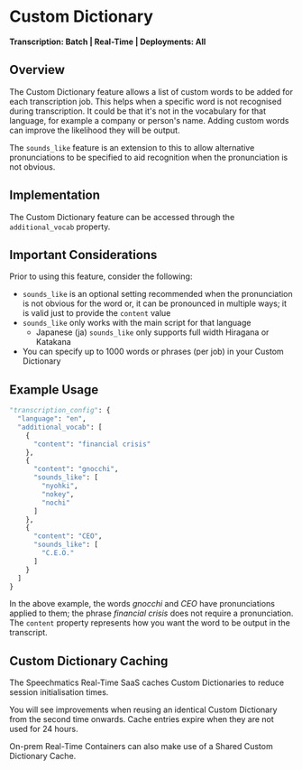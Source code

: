 # Custom Dictionary

**Transcription: Batch | Real-Time | Deployments: All**

## Overview

The Custom Dictionary feature allows a list of custom words to be added for each transcription job. This helps when a specific word is not recognised during transcription. It could be that it's not in the vocabulary for that language, for example a company or person's name. Adding custom words can improve the likelihood they will be output.

The `sounds_like` feature is an extension to this to allow alternative pronunciations to be specified to aid recognition when the pronunciation is not obvious.

## Implementation

The Custom Dictionary feature can be accessed through the `additional_vocab` property.

## Important Considerations

Prior to using this feature, consider the following:

- `sounds_like` is an optional setting recommended when the pronunciation is not obvious for the word or, it can be pronounced in multiple ways; it is valid just to provide the `content` value
- `sounds_like` only works with the main script for that language
  - Japanese (ja) `sounds_like` only supports full width Hiragana or Katakana
- You can specify up to 1000 words or phrases (per job) in your Custom Dictionary

## Example Usage

```python
"transcription_config": {
  "language": "en",
  "additional_vocab": [
    {
      "content": "financial crisis"
    },
    {
      "content": "gnocchi",
      "sounds_like": [
        "nyohki",
        "nokey",
        "nochi"
      ]
    },
    {
      "content": "CEO",
      "sounds_like": [
        "C.E.O."
      ]
    }
  ]
}
```

In the above example, the words *gnocchi* and *CEO* have pronunciations applied to them; the phrase *financial crisis* does not require a pronunciation. The `content` property represents how you want the word to be output in the transcript.

## Custom Dictionary Caching

The Speechmatics Real-Time SaaS caches Custom Dictionaries to reduce session initialisation times.

You will see improvements when reusing an identical Custom Dictionary from the second time onwards. Cache entries expire when they are not used for 24 hours.

On-prem Real-Time Containers can also make use of a Shared Custom Dictionary Cache.
